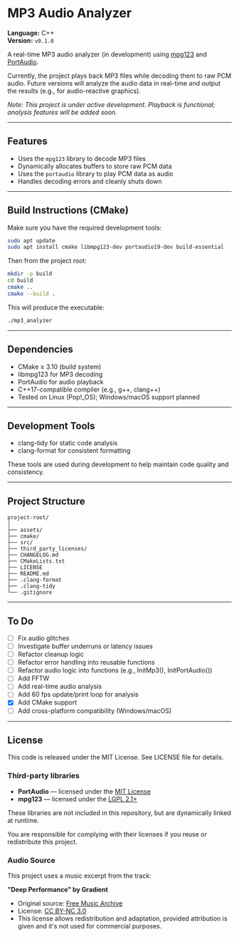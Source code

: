 # MP3 Audio Analyzer

**Language:** C++  
**Version:** `v0.1.0`

A real-time MP3 audio analyzer (in development) using [mpg123](https://www.mpg123.de/) and [PortAudio](http://www.portaudio.com/).

Currently, the project plays back MP3 files while decoding them to raw PCM audio. Future versions will analyze the audio data in real-time and output the results (e.g., for audio-reactive graphics).

*Note: This project is under active development. Playback is functional; analysis features will be added soon.*

---

## Features

- Uses the `mpg123` library to decode MP3 files
- Dynamically allocates buffers to store raw PCM data
- Uses the `portaudio` library to play PCM data as audio
- Handles decoding errors and cleanly shuts down

---

## Build Instructions (CMake)

Make sure you have the required development tools:

```bash
sudo apt update
sudo apt install cmake libmpg123-dev portaudio19-dev build-essential
```

Then from the project root:

```bash
mkdir -p build
cd build
cmake ..
cmake --build .
```

This will produce the executable:

```bash
./mp3_analyzer
```

---

## Dependencies

- CMake ≥ 3.10 (build system)
- libmpg123 for MP3 decoding
- PortAudio for audio playback
- C++17-compatible compiler (e.g., g++, clang++)
- Tested on Linux (Pop!_OS); Windows/macOS support planned

---

## Development Tools
- clang-tidy for static code analysis
- clang-format for consistent formatting

These tools are used during development to help maintain code quality and consistency.

---

## Project Structure

```
project-root/
│
├── assets/
├── cmake/
├── src/
├── third_party_licenses/
├── CHANGELOG.md
├── CMakeLists.txt
├── LICENSE
├── README.md
├── .clang-format
├── .clang-tidy
└── .gitignore
```

---

## To Do

- [ ] Fix audio glitches
- [ ] Investigate buffer underruns or latency issues
- [ ] Refactor cleanup logic
- [ ] Refactor error handling into reusable functions
- [ ] Refactor audio logic into functions (e.g., InitMp3(), InitPortAudio())
- [ ] Add FFTW 
- [ ] Add real-time audio analysis
- [ ] Add 60 fps update/print loop for analysis
- [x] Add CMake support
- [ ] Add cross-platform compatibility (Windows/macOS)

---

## License

This code is released under the MIT License.
See LICENSE file for details.

### Third-party libraries

- **PortAudio** — licensed under the [MIT License](http://www.portaudio.com/license.html)
- **mpg123** — licensed under the [LGPL 2.1+](https://www.gnu.org/licenses/old-licenses/lgpl-2.1.html)

These libraries are not included in this repository, but are dynamically linked at runtime.

You are responsible for complying with their licenses if you reuse or redistribute this project.

### Audio Source

This project uses a music excerpt from the track:

**"Deep Performance" by Gradient**
- Original source: [Free Music Archive](https://freemusicarchive.org/music/Gradient/Seashore/thn113-320-02-gradient_-_deep_perfomance/)
- License: [CC BY-NC 3.0](https://creativecommons.org/licenses/by-nc/3.0/)
- This license allows redistribution and adaptation, provided attribution is given and it's not used for commercial purposes.

